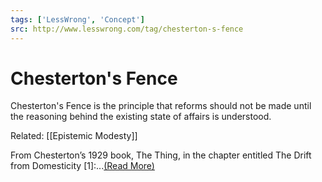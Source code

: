 ```yaml
---
tags: ['LessWrong', 'Concept']
src: http://www.lesswrong.com/tag/chesterton-s-fence
---
```


# Chesterton's Fence
Chesterton's Fence is the principle that reforms should not be made until the reasoning behind the existing state of affairs is understood. 

Related: [[Epistemic Modesty]]

From Chesterton’s 1929 book, The Thing, in the chapter entitled The Drift from Domesticity [1]:...[(Read More)]()


